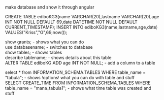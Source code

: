 make database and show it through angular   

CREATE TABLE ediboKG3(name VARCHAR(20),lastname VARCHAR(20),age INT NOT NULL DEFAULT 69,date DATETIME NOT NULL DEFAULT CURRENT_TIMESTAMP);
INSERT INTO ediboKG3(name,lastname,age,date) VALUES("Kriss","G",69,now());
    

show grants; - shows what you can do        
use databasename; - switches to database    
show tables; - shows tables     
describe tablename; - shows details about this table    
ALTER TABLE ediboKG ADD age INT NOT NULL; - add a column to a table           


























select * from INFORMATION_SCHEMA.TABLES WHERE table_name = "tabula"; - shows !options! what you can do with table and stuff    
SELECT CREATE_TIME FROM INFORMATION_SCHEMA.TABLES WHERE table_name = "mana_tabula1"; - shows what time table was created and stuff     

